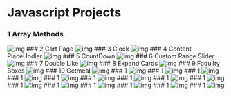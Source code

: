 # Javascript Projects
### 1 Array Methods
<img src="https://imguploader.net/if/JvhmV56bMUpI.png" alt="img" />
### 2 Cart Page
<img src="https://imguploader.net/if/sSVwel8L9s2E.png" alt="img" />
### 3 Clock
<img src="https://imguploader.net/if/0KcS8AtUgWZO.png" alt="img" />
### 4 Content PlaceHodler
<img src="https://imguploader.net/if/7a4KSpX1UfM3.png" alt="img" />
### 5 CountDown
<img src="https://imguploader.net/if/i25tRSpY7uFh.png" alt="img" />
### 6 Custom Range Slider
<img src="https://imguploader.net/if/dkyZ1IWArybZ.png" alt="img" />
### 7 Double Like
<img src="https://imguploader.net/if/PEveItqlrAea.png" alt="img" />
### 8 Expand Cards
<img src="https://imguploader.net/if/eVTyfw5dGXWO.png" alt="img" />
### 9 Faquilty Boxes
<img src="https://imguploader.net/if/3zE8dAbdre1y.png" alt="img" />
### 10 Getmeal
<img src="" alt="img" />
### 1
<img src="" alt="img" />
### 1
<img src="" alt="img" />
### 1
<img src="" alt="img" />
### 1
<img src="" alt="img" />
### 1
<img src="" alt="img" />
### 1
<img src="" alt="img" />
### 1
<img src="" alt="img" />
### 1
<img src="" alt="img" />
### 1
<img src="" alt="img" />
### 1
<img src="" alt="img" />
### 1
<img src="" alt="img" />
### 1
<img src="" alt="img" />
### 1
<img src="" alt="img" />
### 1
<img src="" alt="img" />
### 1
<img src="" alt="img" />
